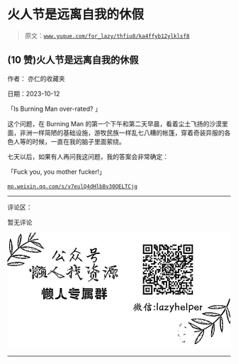 # 火人节是远离自我的休假

> 原文：[`www.yuque.com/for_lazy/thfiu8/ka4ffyb12ylklsf8`](https://www.yuque.com/for_lazy/thfiu8/ka4ffyb12ylklsf8)

## (10 赞)火人节是远离自我的休假

作者： 亦仁的收藏夹

日期：2023-10-12

「Is Burning Man over-rated? 」

这个问题，在 Burning Man 的第一个下午和第二天早晨，看着尘土飞扬的沙漠里面，非洲一样简陋的基础设施，游牧民族一样乱七八糟的帐篷，穿着奇装异服的各色人等的时候，一直在我的脑子里面萦绕。

七天以后，如果有人再问我这问题，我的答案会非常确定：

「Fuck you, you mother fucker!」

[`mp.weixin.qq.com/s/v7eulQ4dHlbBv30QELTCjg`](https://mp.weixin.qq.com/s/v7eulQ4dHlbBv30QELTCjg)

* * *

评论区：

暂无评论

![](img/1c37d505930596d12a88ab23e11aa07a.png)

* * *